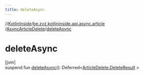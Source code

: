 ```yaml
---
title: deleteAsync
---
```

//[KotlinInside](../../../index.html)/[be.zvz.kotlininside.api.async.article](../index.html)
/[AsyncArticleDelete](index.html)/[deleteAsync](delete-async.html)

# deleteAsync

[jvm]\
suspend fun [deleteAsync](delete-async.html)():
Deferred&lt;[ArticleDelete.DeleteResult](../../be.zvz.kotlininside.api.article/-article-delete/-delete-result/index.html)
&gt;




